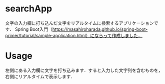 # searchApp
文字の入力欄に打ち込んだ文字をリアルタイムに検索するアプリケーションです．
Spring Boot入門（https://masahiroharada.github.io/spring-boot-primer/tutorial/sample-application.html）にならって作成しました．
# Usage
左側にある入力欄に文字を打ち込みます．すると入力した文字列を含むものを，右側にリアルタイムで表示します．

